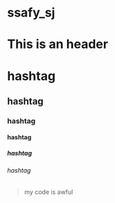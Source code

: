 # ssafy_sj

This is an header
=================

# hashtag
## hashtag
### hashtag
#### hashtag
##### hashtag
###### hashtag

> my code is awful
